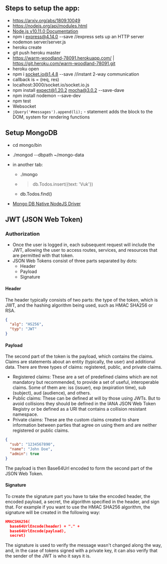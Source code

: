 ## Steps to setup the app:
* https://arxiv.org/abs/1809.10049
* https://nodejs.org/api/modules.html
* [Node.js v10.11.0 Documentation](https://nodejs.org/api/)
* npm i express@4.14.0 --save //express sets up an HTTP server
* nodemon server/server.js
* heroku create
* git push heroku master
* https://warm-woodland-78091.herokuapp.com/ | https://git.heroku.com/warm-woodland-78091.git
* heroku open
* npm i socket.io@1.4.8 --save //instant 2-way communication
* callback is = (req, res)
* localhost:3000/socket.io/socket.io.js
* npm install expect@1.20.2 mocha@3.0.2 --save-dave
* npm install nodemon --save-dev
* npm test
* Websocket
* `jQuery('#messages').append(li);` - statement adds the block to the DOM, system for rendering functions

## Setup MongoDB
* cd mongo/bin
* ./mongod --dbpath ~/mongo-data
* in another tab:
    * ./mongo
    * > db.Todos.insert({text: 'Vuk'})
    * db.Todos.find()

* [Mongo DB Native NodeJS Driver](https://github.com/mongodb/node-mongodb-native)

## JWT (JSON Web Token)
### Authorization
* Once the user is logged in, each subsequent request will include the JWT, allowing the user to access routes, services, and resources that are permitted with that token. 
* JSON Web Tokens consist of three parts separated by dots:
    * Header
    * Payload
    * Signature
#### Header
The header typically consists of two parts: the type of the token, which is JWT, and the hashing algorithm being used, such as HMAC SHA256 or RSA.
```json
{
  "alg": "HS256",
  "typ": "JWT"
}
```
#### Payload
The second part of the token is the payload, which contains the claims. Claims are statements about an entity (typically, the user) and additional data. There are three types of claims: registered, public, and private claims.
* Registered claims: These are a set of predefined claims which are not mandatory but recommended, to provide a set of useful, interoperable claims. Some of them are: iss (issuer), exp (expiration time), sub (subject), aud (audience), and others.
* Public claims: These can be defined at will by those using JWTs. But to avoid collisions they should be defined in the IANA JSON Web Token Registry or be defined as a URI that contains a collision resistant namespace.
* Private claims: These are the custom claims created to share information between parties that agree on using them and are neither registered or public claims.
```json
{
  "sub": "1234567890",
  "name": "John Doe",
  "admin": true
}
```
The payload is then Base64Url encoded to form the second part of the JSON Web Token.
#### Signature
To create the signature part you have to take the encoded header, the encoded payload, a secret, the algorithm specified in the header, and sign that.
For example if you want to use the HMAC SHA256 algorithm, the signature will be created in the following way:
```json
HMACSHA256(
  base64UrlEncode(header) + "." +
  base64UrlEncode(payload),
  secret)
```
The signature is used to verify the message wasn't changed along the way, and, in the case of tokens signed with a private key, it can also verify that the sender of the JWT is who it says it is.
